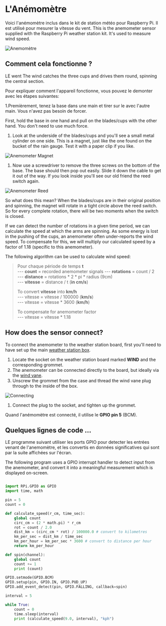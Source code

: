 # L'Anémomètre

Voici l'anémomètre inclus dans le kit de station météo pour Raspberry Pi. Il est utilisé pour mesurer la vitesse du vent.
This is the anemometer sensor supplied with the Raspberry Pi weather station kit. It's used to measure wind speed.

![Anemomètre](images/anemometer.png)

## Comment cela fonctionne ?

LE went The wind catches the three cups and drives them round, spinning the central section.

Pour expliquer comment l'appareil fonctionne, vous pouvez le demonter avec les étapes suivantes: 

1.Premièrement, tenez la base dans une main et tirer sur le  avec l'autre main. Vous n'avez pas besoin de forcer.

First, hold the base in one hand and pull on the blades/cups with the other hand. You don't need to use much force. 

1. Look at the underside of the blades/cups and you'll see a small metal cylinder on one side. This is a magnet, just like the one found on the bucket of the rain gauge. Test it with a paper clip if you like.

![Anemometer Magnet](images/anemometer_magnet.png)

1. Now use a screwdriver to remove the three screws on the bottom of the base. The base should then pop out easily. Slide it down the cable to get it out of the way. If you look inside you'll see our old friend the reed switch again.

![Anemometer Reed](images/anemometer_reed.png)

So what does this mean? When the blades/cups are in their original position and spinning, the magnet will rotate in a tight circle above the reed switch. So for every complete rotation, there will be two moments when the switch is closed.

If we can detect the number of rotations in a given time period, we can calculate the speed at which the arms are spinning. As some energy is lost in the pushing of the cups, an anemometer often under-reports the wind speed. To compensate for this, we will multiply our calculated speed by a factor of 1.18 (specific to this anemometer).

The following algorithm can be used to calculate wind speed:

> Pour chaque période de temps **t**  
> --- **count** = recorded anemometer signals 
> --- **rotations** = count / 2  
> --- **distance** = rotations * 2 * pi * radius (9cm)  
> --- **vitesse** = distance / t (**in cm/s**)  
> 
> To convert **vitesse** into **km/h**  
> --- vitesse = vitesse / 100000 (**km/s**)  
> --- vitesse = vitesse * 3600 (**km/h**)  
> 
> To compensate for anemometer factor  
> --- vitesse = vitesse * 1.18  

## How does the sensor connect?

To connect the anemometer to the weather station board, first you'll need to have set up the main [weather station box](hardware-setup.md).

1. Locate the socket on the weather station board marked **WIND** and the corresponding grommet.
1. The anemometer can be connected directly to the board, but ideally via the [wind vane](wind_vane.md).
1. Unscrew the grommet from the case and thread the wind vane plug through to the inside of the box.

  ![Connecting](images\Fix_Grommit.jpg)

1. Connect the plug to the socket, and tighten up the grommet.

Quand l'anémomètre est connecté, il utilise le **GPIO pin 5** (BCM).

## Quelques lignes de code ...

LE programme suivant utiliser les ports GPIO pour detecter les entrées venant de l'anemomètre, et les convertis en données significatives qui sont par la suite affichées sur l'écran. 

The following program uses a GPIO interrupt handler to detect input from the anemometer, and convert it into a meaningful measurement which is displayed on-screen.

```python

import RPi.GPIO as GPIO
import time, math

pin = 5
count = 0

def calculate_speed(r_cm, time_sec):
    global count
    circ_cm = (2 * math.pi) * r_cm
    rot = count / 2.0
    dist_km = (circ_cm * rot) / 100000.0 # convert to kilometres
    km_per_sec = dist_km / time_sec
    km_per_hour = km_per_sec * 3600 # convert to distance per hour
    return km_per_hour

def spin(channel):
    global count
    count += 1
    print (count)

GPIO.setmode(GPIO.BCM)
GPIO.setup(pin, GPIO.IN, GPIO.PUD_UP)
GPIO.add_event_detect(pin, GPIO.FALLING, callback=spin)

interval = 5

while True:
    count = 0
    time.sleep(interval)
    print (calculate_speed(9.0, interval), "kph")
```
